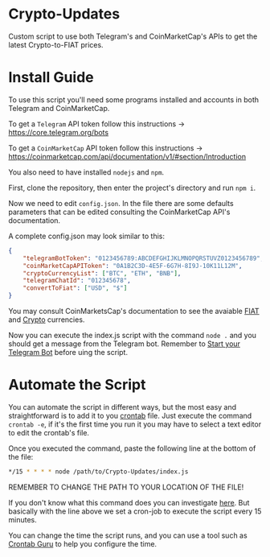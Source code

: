 # Crypto-Updates
Custom script to use both Telegram's and CoinMarketCap's APIs to get the latest Crypto-to-FIAT prices.

# Install Guide
To use this script you'll need some programs installed and accounts in both Telegram and CoinMarketCap.

To get a ```Telegram``` API token follow this instructions -> https://core.telegram.org/bots

To get a ```CoinMarketCap``` API token follow this instructions -> https://coinmarketcap.com/api/documentation/v1/#section/Introduction

You also need to have installed ```nodejs``` and ```npm```.

First, clone the repository, then enter the project's directory and run ```npm i```.

Now we need to edit ```config.json```.
In the file there are some defaults parameters that can be edited consulting the CoinMarketCap API's documentation.

A complete config.json may look similar to this:
```json
{
	"telegramBotToken": "0123456789:ABCDEFGHIJKLMNOPQRSTUVZ0123456789",
	"coinMarketCapAPIToken": "0A1B2C3D-4E5F-6G7H-8I9J-10K11L12M",
	"cryptoCurrencyList": ["BTC", "ETH", "BNB"],
	"telegramChatId": "012345678",
	"convertToFiat": ["USD", "$"]
}
```
You may consult CoinMarketsCap's documentation to see the avaiable [FIAT](https://coinmarketcap.com/api/documentation/v1/#section/Standards-and-Conventions) and [Crypto](https://coinmarketcap.com/) currencies.

Now you can execute the index.js script with the command ```node .``` and you should get a message from the Telegram bot.
Remember to [Start your Telegram Bot](https://core.telegram.org/bots#3-how-do-i-create-a-bot) before uing the script.

# Automate the Script
You can automate the script in different ways, but the most easy and straightforward is to add it to you [crontab](https://linux.die.net/man/5/crontab) file.
Just execute the command ```crontab -e```, if it's the first time you run it you may have to select a text editor to edit the crontab's file.

Once you executed the command, paste the following line at the bottom of the file:
```bash 
*/15 * * * * node /path/to/Crypto-Updates/index.js
```
REMEMBER TO CHANGE THE PATH TO YOUR LOCATION OF THE FILE!

If you don't know what this command does you can investigate [here](https://stackoverflow.com/questions/5200551/how-to-set-a-cron-job-to-run-at-a-exact-time).
But basically with the line above we set a cron-job to execute the script every 15 minutes.

You can change the time the script runs, and you can use a tool such as [Crontab Guru](https://crontab.guru/) to help you configure the time.
